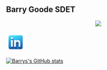 ## Barry Goode SDET 

<!--
gif header test
-->
<p align="center">
  <img src="https://github.com/user-attachments/assets/d458a9fa-df12-45c7-ab29-1ca02602e7b2" />
</p>

<!--
Social Media Links
-->
<div align="left">
  <a href="https://www.linkedin.com/in/barry-t-goode/" target="_blank">
    <img src="https://github.com/BarryGoode/BarryGoode/blob/main/LinkedInIcon.png" width="52" height="52" alt="linkedin logo"  />
  </a>
</div>


<!--
Stats
-->
[![Barrys's GitHub stats](https://github-readme-stats.vercel.app/api?username=BarryGoode&theme=tokyonight)](https://github.com/BarryGoode/github-readme-stats)

<!--
**BarryGoode/BarryGoode** is a ✨ _special_ ✨ repository because its `README.md` (this file) appears on your GitHub profile.

Here are some ideas to get you started:

- 🔭 I’m currently working on ...
- 🌱 I’m currently learning ...
- 👯 I’m looking to collaborate on ...
- 🤔 I’m looking for help with ...
- 💬 Ask me about ...
- 📫 How to reach me: ...
- 😄 Pronouns: ...
- ⚡ Fun fact: ...
-->
